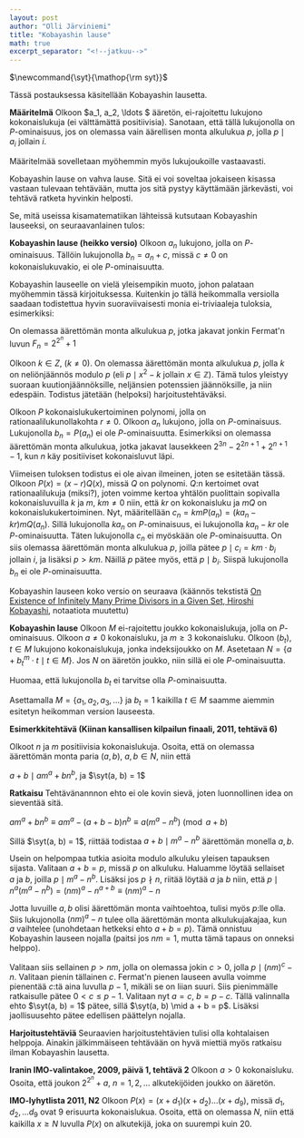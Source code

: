 ```yaml
---
layout: post
author: "Olli Järviniemi"
title: "Kobayashin lause"
math: true
excerpt_separator: "<!--jatkuu-->"
---
```

<div class="hidden">
$\newcommand{\syt}{\mathop{\rm syt}}$
</div>

Tässä postauksessa käsitellään Kobayashin lausetta.
<!--jatkuu-->

**Määritelmä**
Olkoon $a_1, a_2, \ldots $ ääretön, ei-rajoitettu lukujono kokonaislukuja (ei välttämättä positiivisia). Sanotaan, että tällä lukujonolla on $P$-ominaisuus, jos on olemassa vain äärellisen monta alkulukua $p$, jolla $p \mid a_i$ jollain $i$.

Määritelmää sovelletaan myöhemmin myös lukujoukoille vastaavasti.

Kobayashin lause on vahva lause. Sitä ei voi soveltaa jokaiseen kisassa vastaan tulevaan tehtävään, mutta jos sitä pystyy käyttämään järkevästi, voi tehtävä ratketa hyvinkin helposti.

Se, mitä useissa kisamatematiikan lähteissä kutsutaan Kobayashin lauseeksi, on seuraavanlainen tulos:

**Kobayashin lause (heikko versio)**
Olkoon $a_n$ lukujono, jolla on $P$-ominaisuus. Tällöin lukujonolla $b_n = a_n + c$, missä $c \neq 0$ on kokonaislukuvakio, ei ole $P$-ominaisuutta.

Kobayashin lauseelle on vielä yleisempikin muoto, johon palataan myöhemmin tässä kirjoituksessa. Kuitenkin jo tällä heikommalla versiolla saadaan todistettua hyvin suoraviivaisesti monia ei-triviaaleja tuloksia, esimerkiksi:

On olemassa äärettömän monta alkulukua $p$, jotka jakavat jonkin Fermat'n luvun $F_n = 2^{2^n} + 1$

Olkoon $k \in Z$, ($k \neq 0$). On olemassa äärettömän monta alkulukua $p$, jolla $k$ on neliönjäännös modulo $p$ (eli $p \mid x^2 - k$ jollain $x \in \mathbb{Z}$). Tämä tulos yleistyy suoraan kuutionjäännöksille, neljänsien potenssien jäännöksille, ja niin edespäin. Todistus jätetään (helpoksi) harjoitustehtäväksi.

Olkoon $P$ kokonaislukukertoiminen polynomi, jolla on rationaalilukunollakohta $r \neq 0$. Olkoon $a_n$ lukujono, jolla on $P$-ominaisuus. Lukujonolla $b_n = P(a_n)$ ei ole $P$-ominaisuutta. Esimerkiksi on olemassa äärettömän monta alkulukua, jotka jakavat lausekkeen $2^{3n} - 2^{2n + 1} + 2^{n+1} - 1$, kun $n$ käy positiiviset kokonaisluvut läpi.

Viimeisen tuloksen todistus ei ole aivan ilmeinen, joten se esitetään tässä. Olkoon $P(x) = (x-r)Q(x)$, missä $Q$ on polynomi. $Q$:n kertoimet ovat rationaalilukuja (miksi?), joten voimme kertoa yhtälön puolittain sopivalla kokonaisluvuilla $k$ ja $m$, $km \neq 0$ niin, että $kr$ on kokonaisluku ja $mQ$ on kokonaislukukertoiminen.
Nyt, määritellään $c_n = kmP(a_n) = (ka_n - kr)mQ(a_n)$. Sillä lukujonolla $ka_n$ on $P$-ominaisuus, ei lukujonolla $ka_n - kr$ ole $P$-ominaisuutta. Täten lukujonolla $c_n$ ei myöskään ole $P$-ominaisuutta. On siis olemassa äärettömän monta alkulukua $p$, joilla pätee $p \mid c_i = km\cdot b_i$ jollain $i$, ja lisäksi $p > km$. Näillä $p$ pätee myös, että $p \mid b_i$. Siispä lukujonolla $b_n$ ei ole $P$-ominaisuutta.

Kobayashin lauseen koko versio on seuraava (käännös tekstistä [On Existence of Infinitely Many Prime Divisors in a Given Set, Hiroshi Kobayashi](https://projecteuclid.org/download/pdf_1/euclid.tjm/1270215162), notaatiota muutettu)

**Kobayashin lause**
Olkoon $M$ ei-rajoitettu joukko kokonaislukuja, jolla on $P$-ominaisuus. Olkoon $a \neq 0$ kokonaisluku, ja $m \ge 3$ kokonaisluku. Olkoon $(b_t)$, $t \in M$ lukujono kokonaislukuja, jonka indeksijoukko on $M$. Asetetaan $N = \lbrace a + b_t^m \cdot t \mid t \in M\rbrace$. Jos $N$ on ääretön joukko, niin sillä ei ole $P$-ominaisuutta.

Huomaa, että lukujonolla $b_t$ ei tarvitse olla $P$-ominaisuutta.

Asettamalla $M = \lbrace a_1, a_2, a_3, \ldots \rbrace$ ja $b_t = 1$ kaikilla $t \in M$ saamme aiemmin esitetyn heikomman version lauseesta.



**Esimerkkitehtävä (Kiinan kansallisen kilpailun finaali, 2011, tehtävä 6)**

Olkoot $n$ ja $m$ positiivisia kokonaislukuja. Osoita, että on olemassa äärettömän monta paria $(a, b)$, $a, b \in N$, niin että

$a + b \mid am^a + bn^b$, ja $\syt(a, b) = 1$

**Ratkaisu**
Tehtävänannnon ehto ei ole kovin sievä, joten luonnollinen idea on sieventää sitä.

$am^a + bn^b \equiv am^a - (a + b - b)n^b \equiv a(m^a - n^b) \pmod{a+b}$

Sillä $\syt(a, b) = 1$, riittää todistaa $a + b \mid m^a - n^b$ äärettömän monella $a, b$.

Usein on helpompaa tutkia asioita modulo alkuluku yleisen tapauksen sijasta. Valitaan $a + b = p$, missä $p$ on alkuluku. Haluamme löytää sellaiset $a$ ja $b$, joilla $p \mid m^a - n^b$. Lisäksi jos $p \nmid n$, riitää löytää $a$ ja $b$ niin, että $p \mid n^a(m^a - n^b) = (nm)^a - n^{a+b} \equiv (nm)^a - n$

Jotta luvuille $a, b$ olisi äärettömän monta vaihtoehtoa, tulisi myös $p$:lle olla. Siis lukujonolla $(nm)^a - n$ tulee olla äärettömän monta alkulukujakajaa, kun $a$ vaihtelee (unohdetaan hetkeksi ehto $a + b = p$). Tämä onnistuu Kobayashin lauseen nojalla (paitsi jos $nm = 1$, mutta tämä tapaus on onneksi helppo).

 Valitaan siis sellainen $p > nm$, jolla on olemassa jokin $c > 0$, jolla $p \mid (nm)^c - n$. Valitaan pienin tällainen $c$. Fermat'n pienen lauseen avulla voimme pienentää $c$:tä aina luvulla $p-1$, mikäli se on liian suuri. Siis pienimmälle ratkaisulle pätee $0 < c \le p-1$. Valitaan nyt $a = c$, $b = p - c$. Tällä valinnalla ehto $\syt(a, b) = 1$ pätee, sillä $\syt(a, b) \mid a + b = p$. Lisäksi jaollisuusehto pätee edellisen päättelyn nojalla.

**Harjoitustehtäviä**
Seuraavien harjoitustehtävien tulisi olla kohtalaisen helppoja. Ainakin jälkimmäiseen tehtävään on hyvä miettiä myös ratkaisu ilman Kobayashin lausetta.


**Iranin IMO-valintakoe, 2009, päivä 1, tehtävä 2**
Olkoon $a > 0$ kokonaisluku. Osoita, että joukon $2^{2^n} + a$, $n = 1, 2, \ldots$ alkutekijöiden joukko on ääretön.


**IMO-lyhytlista 2011, N2**
Olkoon $P(x) = (x + d_1)(x + d_2) \ldots (x + d_9)$, missä $d_1, d_2, \ldots d_9$ ovat $9$ erisuurta kokonaislukua. Osoita, että on olemassa $N$, niin että kaikilla $x \ge N$ luvulla $P(x)$ on alkutekijä, joka on suurempi kuin $20$.
